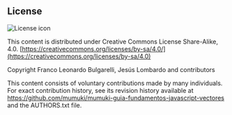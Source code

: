 ## License
![License icon](https://licensebuttons.net/l/by-sa/3.0/88x31.png)

This content is distributed under Creative Commons License Share-Alike, 4.0. [https://creativecommons.org/licenses/by-sa/4.0/](https://creativecommons.org/licenses/by-sa/4.0)

Copyright Franco Leonardo Bulgarelli, Jesús Lombardo and contributors

This content consists of voluntary contributions made by many
individuals. For exact contribution history, see its revision history
available at https://github.com/mumuki/mumuki-guia-fundamentos-javascript-vectores and the AUTHORS.txt file.

